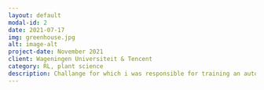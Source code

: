 ```yaml
---
layout: default
modal-id: 2
date: 2021-07-17
img: greenhouse.jpg
alt: image-alt
project-date: November 2021
client: Wageningen Universiteit & Tencent
category: RL, plant science
description: Challange for which i was responsible for training an automated greenhouse control agent
---
```

